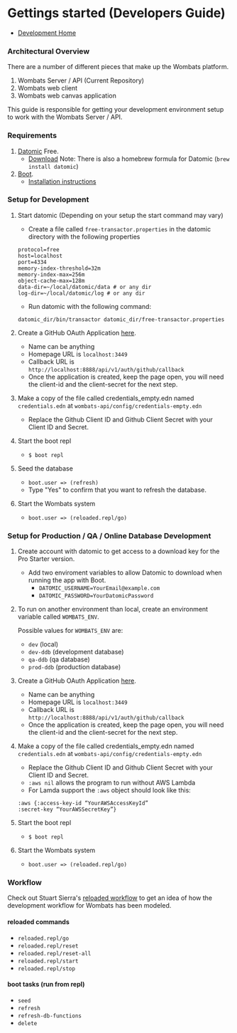 # Gettings started (Developers Guide)

- [Development Home](./)

### Architectural Overview

There are a number of different pieces that make up the Wombats platform.

1. Wombats Server / API (Current Repository)
1. Wombats web client
1. Wombats web canvas application

This guide is responsible for getting your development environment setup to work with the Wombats Server / API.

### Requirements

1. [Datomic](http://www.datomic.com/) Free.
   - [Download](https://my.datomic.com/downloads/free) Note: There is also a homebrew formula for Datomic (`brew install datomic`)
1. [Boot](http://boot-clj.com/).
   - [Installation instructions](https://github.com/boot-clj/boot#install)

### Setup for Development

1. Start datomic (Depending on your setup the start command may vary)
   - Create a file called `free-transactor.properties` in the datomic directory with the following properties
   ```
   protocol=free
   host=localhost
   port=4334
   memory-index-threshold=32m
   memory-index-max=256m
   object-cache-max=128m
   data-dir=~/local/datomic/data # or any dir
   log-dir=~/local/datomic/log # or any dir

   ```
   - Run datomic with the following command:
   ```
   datomic_dir/bin/transactor datomic_dir/free-transactor.properties
   ```
1. Create a GitHub OAuth Application [here](https://github.com/settings/applications/new).
   - Name can be anything
   - Homepage URL is `localhost:3449`
   - Callback URL is `http://localhost:8888/api/v1/auth/github/callback`
   - Once the application is created, keep the page open, you will need the client-id and the client-secret for the next step.

1. Make a copy of the file called credentials_empty.edn named `credentials.edn` at `wombats-api/config/credentials-empty.edn`
    - Replace the Github Client ID and Github Client Secret with your Client ID and Secret.
1. Start the boot repl
    - `$ boot repl`
1. Seed the database
    - `boot.user => (refresh)`
    - Type "Yes" to confirm that you want to refresh the database.
1. Start the Wombats system
   - `boot.user => (reloaded.repl/go)`

### Setup for Production / QA / Online Database Development

1. Create account with datomic to get access to a download key for the Pro Starter version.
   - Add two enviroment variables to allow Datomic to download when running the app with Boot.
        - `DATOMIC_USERNAME=YourEmail@example.com`
        - `DATOMIC_PASSWORD=YourDatomicPassword`
1. To run on another environment than local, create an environment variable called `WOMBATS_ENV`. 

    Possible values for `WOMBATS_ENV` are:
    - `dev` (local)
    - `dev-ddb` (development database)
    - `qa-ddb` (qa database)
    - `prod-ddb` (production database)
1. Create a GitHub OAuth Application [here](https://github.com/settings/applications/new).
   - Name can be anything
   - Homepage URL is `localhost:3449`
   - Callback URL is `http://localhost:8888/api/v1/auth/github/callback`
   - Once the application is created, keep the page open, you will need the client-id and the client-secret for the next step.

1. Make a copy of the file called credentials_empty.edn named `credentials.edn` at `wombats-api/config/credentials-empty.edn`
    - Replace the Github Client ID and Github Client Secret with your Client ID and Secret.
    - `:aws nil` allows the program to run without AWS Lambda
    - For Lamda support the `:aws` object should look like this:
    ``` 
    :aws {:access-key-id “YourAWSAccessKeyId”
    :secret-key “YourAWSSecretKey”}
    ```
1. Start the boot repl
    - `$ boot repl`
1. Start the Wombats system
   - `boot.user => (reloaded.repl/go)`

### Workflow

Check out Stuart Sierra's [reloaded workflow](http://thinkrelevance.com/blog/2013/06/04/clojure-workflow-reloaded) to get an idea of how the development workflow for Wombats has been modeled.

#### reloaded commands

- `reloaded.repl/go`
- `reloaded.repl/reset`
- `reloaded.repl/reset-all`
- `reloaded.repl/start`
- `reloaded.repl/stop`

#### boot tasks (run from repl)

- `seed`
- `refresh`
- `refresh-db-functions`
- `delete`